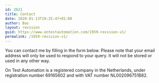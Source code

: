 ```yaml
---
id: 2621
title: Contact
date: 2020-01-13T19:25:47+01:00
author: Bas
layout: revision
guid: https://www.ontestautomation.com/1959-revision-v1/
permalink: /1959-revision-v1/
---
```

You can contact me by filling in the form below. Please note that your email address will only be used to respond to your query. It will not be stored or used in any other way.

<div role="form" class="wpcf7" id="wpcf7-f1961-o13" lang="en-US" dir="ltr">
  <div class="screen-reader-response" role="alert" aria-live="polite">
  </div>
</div>

On Test Automation is a registered company in the Netherlands, under registration number 69165602 and with VAT number NL002096751B82.